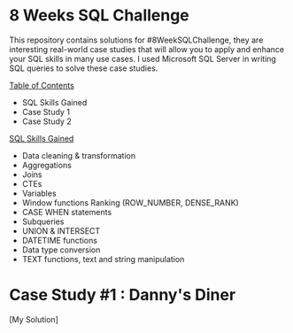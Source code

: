 # 8 Weeks SQL Challenge
This repository contains solutions for #8WeekSQLChallenge, they are interesting real-world case studies that will allow you to apply and enhance your SQL skills in many use cases.
I used Microsoft SQL Server in writing SQL queries to solve these case studies.

<ins> Table of Contents </ins>
* SQL Skills Gained
* Case Study 1
* Case Study 2


<ins> SQL Skills Gained </ins>
* Data cleaning & transformation
* Aggregations
* Joins
* CTEs
* Variables
* Window functions
  Ranking (ROW_NUMBER, DENSE_RANK)
* CASE WHEN statements
* Subqueries
* UNION & INTERSECT
* DATETIME functions
* Data type conversion
* TEXT functions, text and string manipulation

# Case Study #1 : Danny's Diner

[My Solution]
